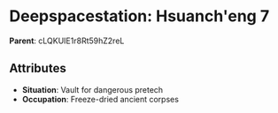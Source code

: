 # Deepspacestation: Hsuanch'eng 7

**Parent**: cLQKUIE1r8Rt59hZ2reL

## Attributes
- **Situation**: Vault for dangerous pretech
- **Occupation**: Freeze-dried ancient corpses

